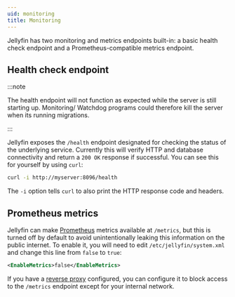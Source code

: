 ```yaml
---
uid: monitoring
title: Monitoring
---
```


Jellyfin has two monitoring and metrics endpoints built-in: a basic health check endpoint and a Prometheus-compatible metrics endpoint.

## Health check endpoint

:::note

The health endpoint will not function as expected while the server is still starting up.
Monitoring/ Watchdog programs could therefore kill the server when its running migrations.

:::

Jellyfin exposes the `/health` endpoint designated for checking the status of the underlying service. Currently this will verify HTTP and database connectivity and return a `200 OK` response if successful. You can see this for yourself by using `curl`:

```sh
curl -i http://myserver:8096/health
```

The `-i` option tells `curl` to also print the HTTP response code and headers.

## Prometheus metrics

Jellyfin can make [Prometheus](https://prometheus.io/) metrics available at `/metrics`, but this is turned off by default to avoid unintentionally leaking this information on the public internet. To enable it, you will need to edit `/etc/jellyfin/system.xml` and change this line from `false` to `true`:

```xml
<EnableMetrics>false</EnableMetrics>
```

If you have a [reverse proxy](../../8_reverse-proxy/index.md) configured, you can configure it to block access to the `/metrics` endpoint except for your internal network.
